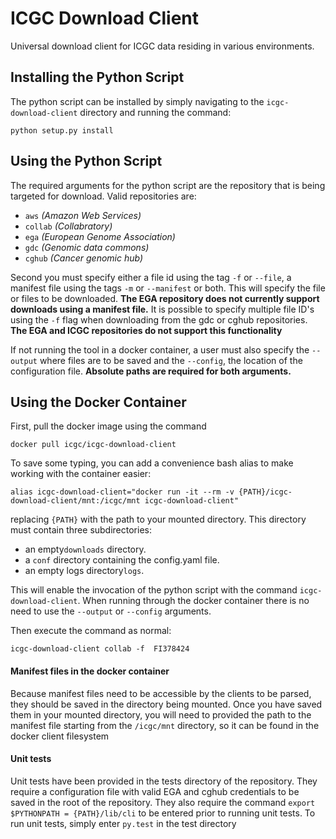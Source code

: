 # ICGC Download Client
Universal download client for ICGC data residing in various environments. 

## Installing the Python Script

The python script can be installed by simply navigating to the `icgc-download-client` directory and running the command:

```shell
python setup.py install
```

## Using the Python Script

The required arguments for the python script are the repository that is being targeted for download.
Valid repositories are:

* `aws` _(Amazon Web Services)_
* `collab` _(Collabratory)_
* `ega` _(European Genome Association)_
* `gdc` _(Genomic data commons)_
* `cghub` _(Cancer genomic hub)_

Second you must specify either a file id using the tag `-f` or `--file`, a manifest file using the tags `-m` or `--manifest`
or both.  This will specify the file or files to be downloaded.  **The EGA repository does not currently support
downloads using a manifest file.**  It is possible to specify multiple file ID's using the `-f` flag when downloading from the
gdc or cghub repositories.  **The EGA and ICGC repositories do not support this functionality**

If not running the tool in a docker container, a user must also specify the `--output` where files are to be saved
and the `--config`, the location of the configuration file.  **Absolute paths are required for both arguments.**

## Using the Docker Container

First, pull the docker image using the command

`docker pull icgc/icgc-download-client`

To save some typing, you can add a convenience bash alias to make working with the container easier:

```shell
alias icgc-download-client="docker run -it --rm -v {PATH}/icgc-download-client/mnt:/icgc/mnt icgc-download-client"
```

replacing `{PATH}` with the path to your mounted directory.  This directory must contain three subdirectories:
 * an empty`downloads` directory.
 * a `conf` directory containing the config.yaml file.
 * an empty logs directory`logs`.

This will enable the invocation of the python script with the command `icgc-download-client`.  When running through the docker container there is no
 need to use the `--output` or `--config` arguments.

Then execute the command as normal:

```shell
icgc-download-client collab -f  FI378424
```

#### Manifest files in the docker container

Because manifest files need to be accessible by the clients to be parsed, they should be saved in the directory being mounted.
Once you have saved them in your mounted directory, you will need to provided the path to the manifest file starting from the `/icgc/mnt` directory, so it can be found in the docker client filesystem


#### Unit tests

Unit tests have been provided in the tests directory of the repository.  They require a configuration file with valid
EGA and cghub credentials to be saved in the root of the repository.  They also require the command
`export $PYTHONPATH = {PATH}/lib/cli` to be entered prior to running unit tests.  To run unit tests, simply enter
`py.test` in the test directory



